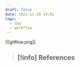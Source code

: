 ```yaml
---
draft: false
date: 2023-11-29 14:01
tags:
  - tbd
  - workflow
---
```


![[gitflow.png]]


> [!info] References
> - 
